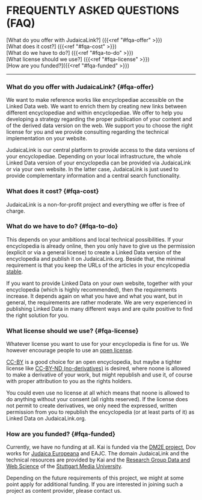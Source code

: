 

# FREQUENTLY ASKED QUESTIONS (FAQ)

[What do you offer with JudaicaLink?] ({{<ref "#fqa-offer" >}})  
[What does it cost?] ({{<ref "#fqa-cost" >}})  
[What do we have to do?] ({{<ref "#fqa-to-do" >}})  
[What license should we use?] ({{<ref "#fqa-license" >}})  
[How are you funded?]({{<ref "#fqa-funded" >}})  

----------------------------------------------------------

### What do you offer with JudaicaLink? {#fqa-offer} 

We want to make reference works like encyclopediae accessible on the Linked Data web. We want to enrich them by creating new links between different encyclopediae and within encyclopediae. We offer to help you developing a strategy regarding the proper publication of your content and of the derived data version on the web. We support you to choose the right license for you and we provide consulting regarding the technical implementation on your website.

JudaicaLink is our central platform to provide access to the data versions of your encyclopediae. Depending on your local infrastructure, the whole Linked Data version of your encyclopedia can be provided via JudaicaLink or via your own website. In the latter case, JudaicaLink is just used to provide complementary information and a central search functionality.
  

### What does it cost? {#fqa-cost}

JudaicaLink is a non-for-profit project and everything we offer is free of charge. 
  
  
### What do we have to do? {#fqa-to-do}

This depends on your ambitions and local technical possibilities. If your encyclopedia is already online, then you only have to give us the permission (explicit or via a general license) to create a Linked Data version of the encyclopedia and publish it on JudaicaLink.org. Beside that, the minimal requirement is that you keep the URLs of the articles in your encylcopedia <a href="https://www.w3.org/Provider/Style/URI">stable</a>. 

If you want to provide Linked Data on your own website, together with your encyclopedia (which is highly recommended), then the requirements increase. It depends again on what you have and what you want, but in general, the requirements are rather moderate. We are very experienced in publishing Linked Data in many different ways and are quite positive to find the right solution for you.
  
  
### What license should we use? {#fqa-license} 

Whatever license you want to use for your encyclopedia is fine for us. We however encourage people to use an <a href="http://opendefinition.org/">open license</a>. 

<a href="https://creativecommons.org/licenses/by/3.0/">CC-BY</a> is a good choice for an open encyclopedia, but maybe a tighter license like <a href="https://creativecommons.org/licenses/by-nd/3.0/">CC-BY-ND (no-derivatives)</a> is desired, where noone is allowed to make a derivative of your work, but might republish and use it, of course with proper attribution to you as the rights holders. 

You could even use no license at all which means that noone is allowed to do anything without your consent (all rights reserved). If the license does not permit to create derivatives, we only need the expressed, written permission from you to republish the encyclopedia (or at least parts of it) as Linked Data on JudaicaLink.org.
  
  
### How are you funded? {#fqa-funded}  

Currently, we have no funding at all. Kai is funded via the <a href="http://dm2e.eu/">DM2E project</a>, Dov works for <a href="http://www.judaica-europeana.eu/">Judaica Europeana</a> and EAJC. The domain JudaicaLink and the technical resources are provided by Kai and the <a href="http://wiss.iuk.hdm-stuttgart.de/">Research Group Data and Web Science</a> of the <a href="https://www.hdm-stuttgart.de/">Stuttgart Media University</a>. 

Depending on the future requirements of this project, we might at some point apply for additional funding. If you are interested in joining such a project as content provider, please contact us.
  